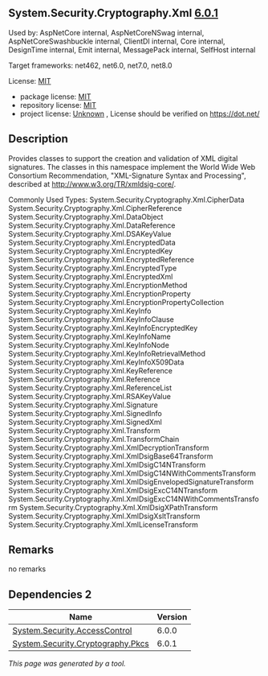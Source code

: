 System.Security.Cryptography.Xml [6.0.1](https://www.nuget.org/packages/System.Security.Cryptography.Xml/6.0.1)
--------------------

Used by: AspNetCore internal, AspNetCoreNSwag internal, AspNetCoreSwashbuckle internal, ClientDI internal, Core internal, DesignTime internal, Emit internal, MessagePack internal, SelfHost internal

Target frameworks: net462, net6.0, net7.0, net8.0

License: [MIT](../../../../licenses/mit) 

- package license: [MIT](https://licenses.nuget.org/MIT) 
- repository license: [MIT](https://github.com/dotnet/runtime) 
- project license: [Unknown](https://dot.net/) , License should be verified on https://dot.net/

Description
-----------
Provides classes to support the creation and validation of XML digital signatures. The classes in this namespace implement the World Wide Web Consortium Recommendation, "XML-Signature Syntax and Processing", described at http://www.w3.org/TR/xmldsig-core/.

Commonly Used Types:
System.Security.Cryptography.Xml.CipherData
System.Security.Cryptography.Xml.CipherReference
System.Security.Cryptography.Xml.DataObject
System.Security.Cryptography.Xml.DataReference
System.Security.Cryptography.Xml.DSAKeyValue
System.Security.Cryptography.Xml.EncryptedData
System.Security.Cryptography.Xml.EncryptedKey
System.Security.Cryptography.Xml.EncryptedReference
System.Security.Cryptography.Xml.EncryptedType
System.Security.Cryptography.Xml.EncryptedXml
System.Security.Cryptography.Xml.EncryptionMethod
System.Security.Cryptography.Xml.EncryptionProperty
System.Security.Cryptography.Xml.EncryptionPropertyCollection
System.Security.Cryptography.Xml.KeyInfo
System.Security.Cryptography.Xml.KeyInfoClause
System.Security.Cryptography.Xml.KeyInfoEncryptedKey
System.Security.Cryptography.Xml.KeyInfoName
System.Security.Cryptography.Xml.KeyInfoNode
System.Security.Cryptography.Xml.KeyInfoRetrievalMethod
System.Security.Cryptography.Xml.KeyInfoX509Data
System.Security.Cryptography.Xml.KeyReference
System.Security.Cryptography.Xml.Reference
System.Security.Cryptography.Xml.ReferenceList
System.Security.Cryptography.Xml.RSAKeyValue
System.Security.Cryptography.Xml.Signature
System.Security.Cryptography.Xml.SignedInfo
System.Security.Cryptography.Xml.SignedXml
System.Security.Cryptography.Xml.Transform
System.Security.Cryptography.Xml.TransformChain
System.Security.Cryptography.Xml.XmlDecryptionTransform
System.Security.Cryptography.Xml.XmlDsigBase64Transform
System.Security.Cryptography.Xml.XmlDsigC14NTransform
System.Security.Cryptography.Xml.XmlDsigC14NWithCommentsTransform
System.Security.Cryptography.Xml.XmlDsigEnvelopedSignatureTransform
System.Security.Cryptography.Xml.XmlDsigExcC14NTransform
System.Security.Cryptography.Xml.XmlDsigExcC14NWithCommentsTransform
System.Security.Cryptography.Xml.XmlDsigXPathTransform
System.Security.Cryptography.Xml.XmlDsigXsltTransform
System.Security.Cryptography.Xml.XmlLicenseTransform

Remarks
-----------
no remarks


Dependencies 2
-----------

|Name|Version|
|----------|:----|
|[System.Security.AccessControl](../../../../packages/nuget.org/system.security.accesscontrol/6.0.0)|6.0.0|
|[System.Security.Cryptography.Pkcs](../../../../packages/nuget.org/system.security.cryptography.pkcs/6.0.1)|6.0.1|

*This page was generated by a tool.*